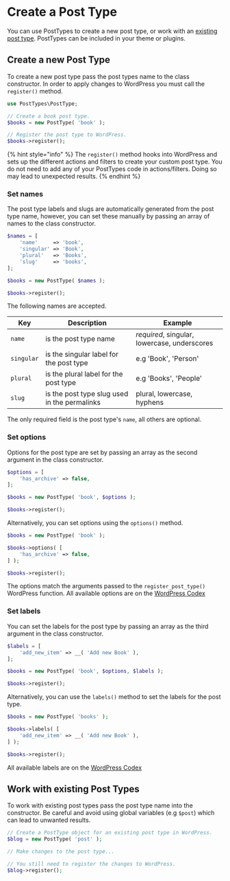 # Create a Post Type

You can use PostTypes to create a new post type, or work with an [existing post type](#work-with-existing-posttypes). PostTypes can be included in your theme or plugins.

## Create a new Post Type

To create a new post type pass the post types name to the class constructor. In order to apply changes to WordPress you must call the `register()` method.

```php
use PostTypes\PostType;

// Create a book post type.
$books = new PostType( 'book' );

// Register the post type to WordPress.
$books->register();
```

{% hint style="info" %}
The `register()` method hooks into WordPress and sets up the different actions and filters to create your custom post type. You do not need to add any of your PostTypes code in actions/filters. Doing so may lead to unexpected results.
{% endhint %}

### Set names

The post type labels and slugs are automatically generated from the post type name, however, you can set these manually by passing an array of names to the class constructor.

```php
$names = [
	'name'     => 'book',
	'singular' => 'Book',
	'plural'   => 'Books',
	'slug'     => 'books',
];

$books = new PostType( $names );

$books->register();
```

The following names are accepted.

| Key | Description | Example |
| --- | --- | --- |
| `name` | is the post type name | *required*, singular, lowercase, underscores |
| `singular` | is the singular label for the post type | e.g 'Book', 'Person' |
| `plural` | is the plural label for the post type | e.g 'Books', 'People' |
| `slug` | is the post type slug used in the permalinks | plural, lowercase, hyphens |

The only required field is the post type's `name`, all others are optional.

### Set options

Options for the post type are set by passing an array as the second argument in the class constructor.

```php
$options = [
	'has_archive' => false,
];

$books = new PostType( 'book', $options );

$books->register();
```

Alternatively, you can set options using the `options()` method.

```php
$books = new PostType( 'book' );

$books->options( [
	'has_archive' => false,
] );

$books->register();
```

The options match the arguments passed to the `register_post_type()` WordPress function. All available options are on the [WordPress Codex](https://codex.wordpress.org/Function_Reference/register_post_type#Parameters)

### Set labels

You can set the labels for the post type by passing an array as the third argument in the class constructor.

```php
$labels = [
	'add_new_item' => __( 'Add new Book' ),
];

$books = new PostType( 'book', $options, $labels );

$books->register();
```

Alternatively, you can use the `labels()` method to set the labels for the post type.

```php
$books = new PostType( 'books' );

$books->labels( [
	'add_new_item' => __( 'Add new Book' ),
] );

$books->register();
```

All available labels are on the [WordPress Codex](https://codex.wordpress.org/Function_Reference/register_post_type#labels)

## Work with existing Post Types

To work with existing post types pass the post type name into the constructor. Be careful and avoid using global variables (e.g `$post`) which can lead to unwanted results.

```php
// Create a PostType object for an existing post type in WordPress.
$blog = new PostType( 'post' );

// Make changes to the post type...

// You still need to register the changes to WordPress.
$blog->register();
```
